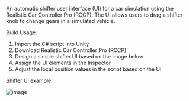 An automatic shifter user interface (UI) for a car simulation using the Realistic Car Controller Pro (RCCP). The UI allows users to drag a shifter knob to change gears in a simulated vehicle. 

Build Usage:
1. Import the C# script into Unity
2. Download Realistic Car Controller Pro (RCCP)
3. Design a simple shifter UI based on the image below
4. Assign the UI elements in the Inspector
5. Adjust the local position values in the script based on the UI

Shifter UI example:

![image](https://github.com/Biltoa/AutomaticShifterUI/assets/86389078/69434163-6102-4baa-b671-b2c187a43d90)
